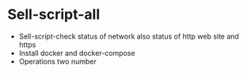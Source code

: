 # Sell-script-all
- Sell-script-check status of network also status of http web site and https
- Install docker and docker-compose
- Operations two number
